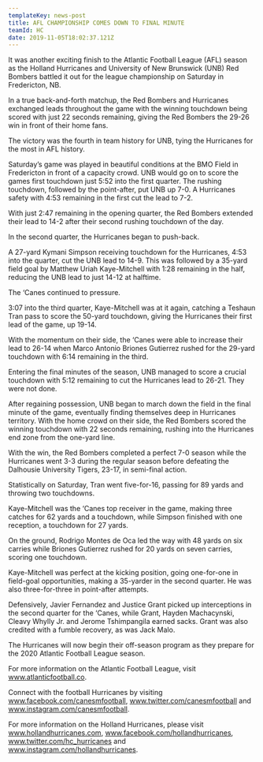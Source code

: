 ```yaml
---
templateKey: news-post
title: AFL CHAMPIONSHIP COMES DOWN TO FINAL MINUTE
teamId: HC
date: 2019-11-05T18:02:37.121Z
---
```

It was another exciting finish to the Atlantic Football League (AFL) season as the Holland Hurricanes and University of New Brunswick (UNB) Red Bombers battled it out for the league championship on Saturday in Fredericton, NB.

In a true back-and-forth matchup, the Red Bombers and Hurricanes exchanged leads throughout the game with the winning touchdown being scored with just 22 seconds remaining, giving the Red Bombers the 29-26 win in front of their home fans.

The victory was the fourth in team history for UNB, tying the Hurricanes for the most in AFL history.

Saturday’s game was played in beautiful conditions at the BMO Field in Fredericton in front of a capacity crowd.  UNB would go on to score the games first touchdown just 5:52 into the first quarter.  The rushing touchdown, followed by the point-after, put UNB up 7-0.  A Hurricanes safety with 4:53 remaining in the first cut the lead to 7-2.

With just 2:47 remaining in the opening quarter, the Red Bombers extended their lead to 14-2 after their second rushing touchdown of the day.

In the second quarter, the Hurricanes began to push-back.

A 27-yard Kymani Simpson receiving touchdown for the Hurricanes, 4:53 into the quarter, cut the UNB lead to 14-9.  This was followed by a 35-yard field goal by Matthew Uriah Kaye-Mitchell with 1:28 remaining in the half, reducing the UNB lead to just 14-12 at halftime.

The ‘Canes continued to pressure.

3:07 into the third quarter, Kaye-Mitchell was at it again, catching a Teshaun Tran pass to score the 50-yard touchdown, giving the Hurricanes their first lead of the game, up 19-14.

With the momentum on their side, the ‘Canes were able to increase their lead to 26-14 when Marco Antonio Briones Gutierrez rushed for the 29-yard touchdown with 6:14 remaining in the third.

Entering the final minutes of the season, UNB managed to score a crucial touchdown with 5:12 remaining to cut the Hurricanes lead to 26-21.  They were not done.

After regaining possession, UNB began to march down the field in the final minute of the game, eventually finding themselves deep in Hurricanes territory.  With the home crowd on their side, the Red Bombers scored the winning touchdown with 22 seconds remaining, rushing into the Hurricanes end zone from the one-yard line.

With the win, the Red Bombers completed a perfect 7-0 season while the Hurricanes went 3-3 during the regular season before defeating the Dalhousie University Tigers, 23-17, in semi-final action.

Statistically on Saturday, Tran went five-for-16, passing for 89 yards and throwing two touchdowns.

Kaye-Mitchell was the ‘Canes top receiver in the game, making three catches for 62 yards and a touchdown, while Simpson finished with one reception, a touchdown for 27 yards.

On the ground, Rodrigo Montes de Oca led the way with 48 yards on six carries while Briones Gutierrez rushed for 20 yards on seven carries, scoring one touchdown.

Kaye-Mitchell was perfect at the kicking position, going one-for-one in field-goal opportunities, making a 35-yarder in the second quarter.  He was also three-for-three in point-after attempts.

Defensively, Javier Fernandez and Justice Grant picked up interceptions in the second quarter for the ‘Canes, while Grant, Hayden Machacynski, Cleavy Whylly Jr. and Jerome Tshimpangila earned sacks.  Grant was also credited with a fumble recovery, as was Jack Malo.

The Hurricanes will now begin their off-season program as they prepare for the 2020 Atlantic Football League season.

For more information on the Atlantic Football League, visit www.atlanticfootball.co.

Connect with the football Hurricanes by visiting www.facebook.com/canesmfootball, www.twitter.com/canesmfootball and www.instagram.com/canesmfootball.

For more information on the Holland Hurricanes, please visit www.hollandhurricanes.com, www.facebook.com/hollandhurricanes, www.twitter.com/hc_hurricanes and www.instagram.com/hollandhurricanes.
